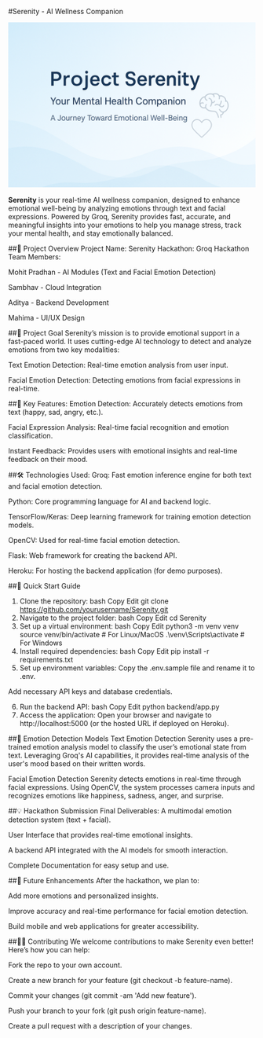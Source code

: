 #Serenity - AI Wellness Companion

![Banner](banner.png)

**Serenity** is your real-time AI wellness companion, designed to enhance emotional well-being by analyzing emotions through text and facial expressions. Powered by Groq, Serenity provides fast, accurate, and meaningful insights into your emotions to help you manage stress, track your mental health, and stay emotionally balanced.

##🚀 Project Overview
Project Name: Serenity
Hackathon: Groq Hackathon
Team Members:

Mohit Pradhan - AI Modules (Text and Facial Emotion Detection)

Sambhav - Cloud Integration

Aditya - Backend Development

Mahima - UI/UX Design

##🧠 Project Goal
Serenity’s mission is to provide emotional support in a fast-paced world. It uses cutting-edge AI technology to detect and analyze emotions from two key modalities:

Text Emotion Detection: Real-time emotion analysis from user input.

Facial Emotion Detection: Detecting emotions from facial expressions in real-time.

##🌟 Key Features:
Emotion Detection: Accurately detects emotions from text (happy, sad, angry, etc.).

Facial Expression Analysis: Real-time facial recognition and emotion classification.

Instant Feedback: Provides users with emotional insights and real-time feedback on their mood.

##🛠 Technologies Used:
Groq: Fast emotion inference engine for both text and facial emotion detection.

Python: Core programming language for AI and backend logic.

TensorFlow/Keras: Deep learning framework for training emotion detection models.

OpenCV: Used for real-time facial emotion detection.

Flask: Web framework for creating the backend API.

Heroku: For hosting the backend application (for demo purposes).

##🏁 Quick Start Guide
1. Clone the repository:
bash
Copy
Edit
git clone https://github.com/yourusername/Serenity.git
2. Navigate to the project folder:
bash
Copy
Edit
cd Serenity
3. Set up a virtual environment:
bash
Copy
Edit
python3 -m venv venv
source venv/bin/activate  # For Linux/MacOS
.\venv\Scripts\activate   # For Windows
4. Install required dependencies:
bash
Copy
Edit
pip install -r requirements.txt
5. Set up environment variables:
Copy the .env.sample file and rename it to .env.

Add necessary API keys and database credentials.

6. Run the backend API:
bash
Copy
Edit
python backend/app.py
7. Access the application:
Open your browser and navigate to http://localhost:5000 (or the hosted URL if deployed on Heroku).

##🧠 Emotion Detection Models
Text Emotion Detection
Serenity uses a pre-trained emotion analysis model to classify the user’s emotional state from text. Leveraging Groq's AI capabilities, it provides real-time analysis of the user's mood based on their written words.

Facial Emotion Detection
Serenity detects emotions in real-time through facial expressions. Using OpenCV, the system processes camera inputs and recognizes emotions like happiness, sadness, anger, and surprise.

##💡 Hackathon Submission
Final Deliverables:
A multimodal emotion detection system (text + facial).

User Interface that provides real-time emotional insights.

A backend API integrated with the AI models for smooth interaction.

Complete Documentation for easy setup and use.

##🚀 Future Enhancements
After the hackathon, we plan to:

Add more emotions and personalized insights.

Improve accuracy and real-time performance for facial emotion detection.

Build mobile and web applications for greater accessibility.

##👨‍💻 Contributing
We welcome contributions to make Serenity even better! Here’s how you can help:

Fork the repo to your own account.

Create a new branch for your feature (git checkout -b feature-name).

Commit your changes (git commit -am 'Add new feature').

Push your branch to your fork (git push origin feature-name).

Create a pull request with a description of your changes.

